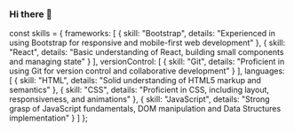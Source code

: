 ### Hi there 👋

<!--
**DFAdrian/DFAdrian** is a ✨ _special_ ✨ repository because its `README.md` (this file) appears on your GitHub profile.

Here are some ideas to get you started:

- 🔭 I’m currently working on ..
- 🌱 I’m currently learning ...
- 👯 I’m looking to collaborate on ...
- 🤔 I’m looking for help with ...
- 💬 Ask me about ...
- 📫 How to reach me: ...
- 😄 Pronouns: ...
- ⚡ Fun fact: ...
-->
const skills = {
  frameworks: [
    { skill: "Bootstrap", details: "Experienced in using Bootstrap for responsive and mobile-first web development" },
    { skill: "React", details: "Basic understanding of React, building small components and managing state" }
  ],
  versionControl: [
    { skill: "Git", details: "Proficient in using Git for version control and collaborative development" }
  ],
  languages: [
    { skill: "HTML", details: "Solid understanding of HTML5 markup and semantics" },
    { skill: "CSS", details: "Proficient in CSS, including layout, responsiveness, and animations" },
    { skill: "JavaScript", details: "Strong grasp of JavaScript fundamentals, DOM manipulation and Data Structures implementation" }
  ]
};
